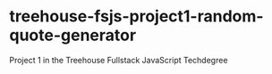 # treehouse-fsjs-project1-random-quote-generator
Project 1 in the Treehouse Fullstack JavaScript Techdegree
